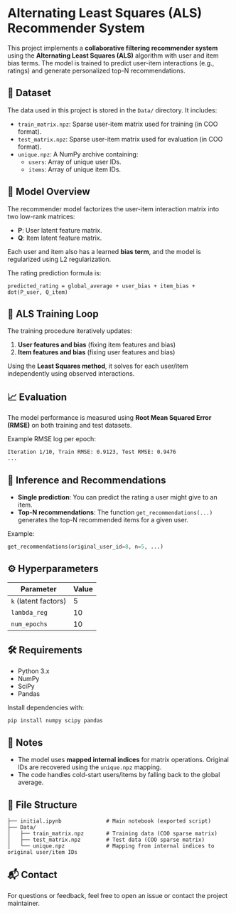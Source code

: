 # Alternating Least Squares (ALS) Recommender System

This project implements a **collaborative filtering recommender system** using the **Alternating Least Squares (ALS)** algorithm with user and item bias terms. The model is trained to predict user-item interactions (e.g., ratings) and generate personalized top-N recommendations.

## 📁 Dataset

The data used in this project is stored in the `Data/` directory. It includes:

- `train_matrix.npz`: Sparse user-item matrix used for training (in COO format).
- `test_matrix.npz`: Sparse user-item matrix used for evaluation (in COO format).
- `unique.npz`: A NumPy archive containing:
  - `users`: Array of unique user IDs.
  - `items`: Array of unique item IDs.

## 🧠 Model Overview

The recommender model factorizes the user-item interaction matrix into two low-rank matrices:

- **P**: User latent feature matrix.
- **Q**: Item latent feature matrix.

Each user and item also has a learned **bias term**, and the model is regularized using L2 regularization.

The rating prediction formula is:

```
predicted_rating = global_average + user_bias + item_bias + dot(P_user, Q_item)
```

## 🔁 ALS Training Loop

The training procedure iteratively updates:

1. **User features and bias** (fixing item features and bias)
2. **Item features and bias** (fixing user features and bias)

Using the **Least Squares method**, it solves for each user/item independently using observed interactions.

## 📈 Evaluation

The model performance is measured using **Root Mean Squared Error (RMSE)** on both training and test datasets.

Example RMSE log per epoch:
```
Iteration 1/10, Train RMSE: 0.9123, Test RMSE: 0.9476
...
```

## 🔮 Inference and Recommendations

- **Single prediction**: You can predict the rating a user might give to an item.
- **Top-N recommendations**: The function `get_recommendations(...)` generates the top-N recommended items for a given user.

Example:
```python
get_recommendations(original_user_id=8, n=5, ...)
```

## ⚙️ Hyperparameters

| Parameter      | Value |
|----------------|-------|
| `k` (latent factors) | 5     |
| `lambda_reg`   | 10    |
| `num_epochs`   | 10    |

## 🛠️ Requirements

- Python 3.x
- NumPy
- SciPy
- Pandas

Install dependencies with:
```bash
pip install numpy scipy pandas
```

## 📌 Notes

- The model uses **mapped internal indices** for matrix operations. Original IDs are recovered using the `unique.npz` mapping.
- The code handles cold-start users/items by falling back to the global average.

## 📄 File Structure

```
├── initial.ipynb              # Main notebook (exported script)
├── Data/
│   ├── train_matrix.npz       # Training data (COO sparse matrix)
│   ├── test_matrix.npz        # Test data (COO sparse matrix)
│   └── unique.npz             # Mapping from internal indices to original user/item IDs
```

## 📬 Contact

For questions or feedback, feel free to open an issue or contact the project maintainer.
